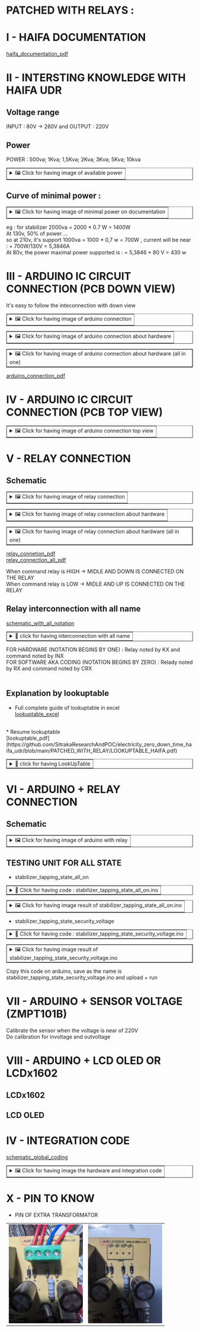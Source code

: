 # PATCHED WITH RELAYS : 
# I - HAIFA DOCUMENTATION
[haifa_documentation_pdf](https://github.com/SitrakaResearchAndPOC/electricity_zero_down_time_haifa_udr/blob/main/HAIFA_DOCUMENTATION/All_haifa_documentation.pdf)

# II - INTERSTING KNOWLEDGE WITH HAIFA UDR
## Voltage range 

INPUT : 80V -> 260V and OUTPUT : 220V

## Power 

POWER : 500va; 1Kva; 1,5Kva; 2Kva; 3Kva; 5Kva; 10kva 

<table border="1" cellpadding="10">
  <tr>
    <td>
      <details>
        <summary>🖼️ Click for having image of available power </summary>
        <img src="https://raw.githubusercontent.com/SitrakaResearchAndPOC/electricity_zero_down_time_haifa_udr/main/PATCHED_WITH_RELAY/DOCUMENTATION_INTERESTING_1.jpg"  alt="Image of documentation 1">
  </tr>
</table>


## Curve of minimal power :
<table border="1" cellpadding="10">
  <tr>
    <td>
      <details>
        <summary>🖼️ Click for having image of minimal power on documentation </summary>
 <img src="https://raw.githubusercontent.com/SitrakaResearchAndPOC/electricity_zero_down_time_haifa_udr/main/PATCHED_WITH_RELAY/DOCUMENTATION_INTERESTING_2.jpg"  alt="Image of documentation 2">

  </tr>
</table>


eg : for stabilizer 2000va = 2000 * 0.7 W = 1400W  </br>
At 130v, 50% of power ... </br>
so at 210v, it's support 1000va = 1000 * 0,7 w = 700W , current will be near : = 700W/130V = 5,3846A </br>
At 80v, the power maximal power supported is : = 5,3846 * 80 V = 430 w  </br>
 
# III - ARDUINO IC CIRCUIT CONNECTION (PCB DOWN VIEW)
It's easy to follow the inteconnection with down view
<table border="1" cellpadding="10">
  <tr>
    <td>
      <details>
        <summary>🖼️ Click for having image of arduino connection </summary>
 <img src="https://raw.githubusercontent.com/SitrakaResearchAndPOC/electricity_zero_down_time_haifa_udr/main/PATCHED_WITH_RELAY/ARDUINO_INTERCONNECTION_1.jpg"  alt="Image of documentation 2">

  </tr>
</table>

<table border="1" cellpadding="10">
  <tr>
    <td>
      <details>
        <summary>🖼️ Click for having image of arduino connection about hardware </summary>
 <img src="https://github.com/SitrakaResearchAndPOC/electricity_zero_down_time_haifa_udr/blob/main/PATCHED_WITH_RELAY/ARDUINO_INTERCONNECTION_2.jpg"  alt="Image of documentation 2">

  </tr>
</table>


<table border="1" cellpadding="10">
  <tr>
    <td>
      <details>
        <summary>🖼️ Click for having image of arduino connection about hardware (all in one) </summary>
 <img src="https://github.com/SitrakaResearchAndPOC/electricity_zero_down_time_haifa_udr/blob/main/PATCHED_WITH_RELAY/ARDUINO_INTERCONNECTION_ALL.jpg"  alt="Image of documentation 2">

  </tr>
</table>

[arduino_connection_pdf](https://github.com/SitrakaResearchAndPOC/electricity_zero_down_time_haifa_udr/blob/main/PATCHED_WITH_RELAY/ARDUINO_INTERCONNECTION_ALL.pdf)

# IV - ARDUINO IC CIRCUIT CONNECTION (PCB TOP VIEW)
<table border="1" cellpadding="10">
  <tr>
    <td>
      <details>
        <summary>🖼️ Click for having image of arduino connection top view </summary>
<img src="https://raw.githubusercontent.com/SitrakaResearchAndPOC/electricity_zero_down_time_haifa_udr/main/PATCHED_WITH_RELAY/ARDUINO_INTECONNECTION_TOP_VIEW.jpg"  alt="Image des pins extra transformateur avec notation">

  </tr>
</table>


# V - RELAY CONNECTION
## Schematic 
<table border="1" cellpadding="10">
  <tr>
    <td>
      <details>
        <summary>🖼️ Click for having image of relay connection </summary>
        <img src="https://raw.githubusercontent.com/SitrakaResearchAndPOC/electricity_zero_down_time_haifa_udr/main/PATCHED_WITH_RELAY/RELAY_INTERCONNECTION_1.JPG" alt="Image des pins extra transformateur">

  </tr>
</table>

<table border="1" cellpadding="10">
  <tr>
    <td>
      <details>
        <summary>🖼️ Click for having image of relay connection about hardware </summary>
        <img src="https://raw.githubusercontent.com/SitrakaResearchAndPOC/electricity_zero_down_time_haifa_udr/main/PATCHED_WITH_RELAY/RELAY_INTERCONNECTION_2.jpg" alt="Image des pins extra transformateur avec notation">

  </tr>
</table>

<table border="1" cellpadding="10">
  <tr>
    <td>
      <details>
        <summary>🖼️ Click for having image of relay connection about hardware (all in one) </summary>
        <img src="https://github.com/SitrakaResearchAndPOC/electricity_zero_down_time_haifa_udr/blob/main/PATCHED_WITH_RELAY/RELAY_INTECONNECTION_ALL.jpg" alt="Image des pins extra transformateur avec notation">

  </tr>
</table>

[relay_connetion_pdf](https://github.com/SitrakaResearchAndPOC/electricity_zero_down_time_haifa_udr/blob/main/PATCHED_WITH_RELAY/RELAY_INTECONNECTION.pdf) </br>
[relay_connection_all_pdf](https://github.com/SitrakaResearchAndPOC/electricity_zero_down_time_haifa_udr/blob/main/PATCHED_WITH_RELAY/RELAY_INTECONNECTION_ALL.pdf) </br>

When command relay is HIGH -> MIDLE AND DOWN IS CONNECTED ON THE RELAY </br>
When command relay is LOW  -> MIDLE AND UP IS CONNECTED ON THE RELAY </br>

## Relay interconnection with all name

[schematic_with_all_notation](https://github.com/SitrakaResearchAndPOC/electricity_zero_down_time_haifa_udr/blob/main/PATCHED_WITH_RELAY/RELAY_INTECONNECTION_ALL_NAME.pdf)
</br>
<table border="1" cellpadding="10">
  <tr>
    <td>
      <details>
        <summary>🧮 click for having interconnection with all name </summary>
       <img src="https://raw.githubusercontent.com/SitrakaResearchAndPOC/electricity_zero_down_time_haifa_udr/main/PATCHED_WITH_RELAY/RELAY_INTECONNECTION_ALL_NAME.jpg"  alt="Image of relay interconnection with all name">       
<p> 
    FOR HARDWARE (NOTATION BEGINS BY ONE) </br>
    FOR SOFTWARE AKA CODING (NOTATION BEGINS BY ZERO) </br> </br>
    Equivalence between name's relay : R begin by zero and K begin by one  </br>
    R0 is K1 </br>
    R1 is K2 </br>
    R2 is K3 </br>
    ...</br>
    Equivalence between name's command relay : CR begin by zero and IN begin by one </br>
    CR0 is IN1 </br>
    CR1 is IN2 </br>
    CR2 is IN3 </br>
    ...
</p>
  </tr>
</table>
FOR HARDWARE (NOTATION BEGINS BY ONE) : Relay noted by KX and command noted by INX </br>
FOR SOFTWARE AKA CODING (NOTATION BEGINS BY ZERO) : Relady noted by RX and command noted by CRX </br> </br>


## Explanation by lookuptable

* Full complete guide of lookuptable in excel </br>
[lookuptable_excel](https://github.com/SitrakaResearchAndPOC/electricity_zero_down_time_haifa_udr/blob/main/PATCHED_WITH_RELAY/LOOKUPTABLE_HAIFA.xlsx)
 </br>
* Resume lookuptable  </br>
[lookuptable_pdf](https://github.com/SitrakaResearchAndPOC/electricity_zero_down_time_haifa_udr/blob/main/PATCHED_WITH_RELAY/LOOKUPTABLE_HAIFA.pdf)
</br>

<table border="1" cellpadding="10">
  <tr>
    <td>
      <details>
        <summary>🧮 click for having LookUpTable </summary>
       <img src="https://github.com/SitrakaResearchAndPOC/electricity_zero_down_time_haifa_udr/blob/main/PATCHED_WITH_RELAY/LOOKUPTABLE_HAIFA.jpg"  alt="Image of lookuptable resume">
       
<p> 
             R1 : is to connect or not with voltage in of relay or 215 in of relay </br>
             R2 : is to connect or not with voltage out of relay </br>
             R3 - R7 : could be high for activation or low for no activation </br>
             IN_TAP : is interconnection with the intap of transformers  </br>
             OUT_TAP : is interconnection with the intap of transformers  </br>
             DIFF : is the differenciation between OUT_TAP and IN_TAP  </br>
             DEV : is the differenciation between 220V minus DIFF  </br>
             Tensions : is approximation interval for having near 220V at the output  </br>
             version8 : state choosen by the version 8 program </br>
             The last coulumn is the approximate VOLTAGE_TRANSITION_STATE (for each), it will be experimented at the INTEGRATION TEST OF CODE </br>             
</p>
  </tr>
</table>


# VI - ARDUINO + RELAY CONNECTION
## Schematic
<table border="1" cellpadding="10">
  <tr>
    <td>
      <details>
        <summary>🖼️ Click for having image of arduino with relay </summary>
         <img src="https://raw.githubusercontent.com/SitrakaResearchAndPOC/electricity_zero_down_time_haifa_udr/main/PATCHED_WITH_RELAY/ARDUINO_RELAY.jpg"  alt="Image of arduino with relay">
  </tr>
</table>

## TESTING UNIT FOR ALL STATE

* stabilizer_tapping_state_all_on

<table border="1" cellpadding="10">
  <tr>
    <td>
        <details>
        <summary>📑 Click for having code : stabilizer_tapping_state_all_on.ino </summary>
        <p> Copy this code on arduino, save as the name is  stabilizer_tapping_state_all_on.ino and upload + run 
        
         /* haifa with 8 relay : CR7 = D2, CR5 = D3, CR6= D4, CR4= D5, CR3= D6, CR2= D7, CR1 = D8 , CR0 = D9 de 2 à 9 */
        void setup() {
          // put your setup code here, to run once:
          int stat=OUTPUT;
          pinMode(2, stat);
          pinMode(3, stat);
          pinMode(4, stat);
          pinMode(5, stat);
          pinMode(6, stat);
          pinMode(7, stat);
          pinMode(8, stat);
          pinMode(9, stat);
          Serial.begin(9600); 
        }

        void loop() {
          // LOW FOR ACTIVATION
          // HIGH FOR NO ACTIVATION
          // NO OUTPUT CONNECTED ON THE STABILIZER
          // ALL LED RELAY SHOULD BE ON
          int stat = LOW; // change for LOW and HIGH
          digitalWrite(2, stat);
          digitalWrite(3, stat);
          digitalWrite(4, stat);
          digitalWrite(5, stat);
          digitalWrite(6, stat);
          digitalWrite(7, stat);
          digitalWrite(8, stat);
          digitalWrite(9, stat);

          Serial.println("LED RELAY ALL ON");

        /*
          Serial.println("Relay0");      
          Serial.println(digitalRead(Relay0));      
          Serial.println("Relay1");      
          Serial.println(digitalRead(Relay1));      
          Serial.println("Relay2");      
          Serial.println(digitalRead(Relay2));      
          Serial.println("Relay3");      
          Serial.println(digitalRead(Relay3));      
          Serial.println("Relay4");      
          Serial.println(digitalRead(Relay4));      
          Serial.println("Relay5");      
          Serial.println(digitalRead(Relay5));      
          Serial.println("Relay6");      
          Serial.println(digitalRead(Relay6));      
          Serial.println("Relay7");      
          Serial.println(digitalRead(Relay7));      
        */ 

          delay(200);
        }
        
  </tr>
</table>  

<table border="1" cellpadding="10">
  <tr>
    <td>
      <details>
        <summary>🖼️ Click for having image result of stabilizer_tapping_state_all_on.ino </summary>
         <img src="https://github.com/SitrakaResearchAndPOC/electricity_zero_down_time_haifa_udr/blob/main/PATCHED_WITH_RELAY/stabilizer_tapping_state_all_on.jpg"  alt="Image of result">
  </tr>
</table>


* stabilizer_tapping_state_security_voltage

<table border="1" cellpadding="10">
  <tr>
    <td>
        <details>
        <summary>📑 Click for having code : stabilizer_tapping_state_security_voltage.ino  </summary>
        <p> Copy this code on arduino, save as the name is  stabilizer_tapping_state_security_voltage.ino and upload + run 
                    
                    /*
                    Programmed by Sitraka : In the hack we trust
                    */
                    
                    int Relay0 = 9;
                    int Relay1 = 8;
                    int Relay2 = 7;
                    int Relay3 = 6;
                    int Relay4 = 5;
                    int Relay6 = 4;
                    int Relay5 = 3;
                    int Relay7 = 2;
                    
                    void delayMillis(unsigned long duration) {
                      unsigned long previousMillis = millis();  
                      while (millis() - previousMillis < duration) {
                      }
                    }
                    
                    // ALL RELAY INACTIF : HIGH
                    int Relay0_state = HIGH;
                    int Relay1_state = HIGH;
                    int Relay2_state = HIGH;
                    int Relay3_state = HIGH;
                    int Relay4_state = HIGH;
                    int Relay5_state = HIGH;
                    int Relay6_state = HIGH;
                    int Relay7_state = HIGH;
                    
                    
                    // NO OUTPUT for security of equipement
                    // ALL LED OF RELAY IS OFF indeed RELAY0 or K1
                    
                    int normal = 0;
                    void stabilizer_tapping_security_voltage(){
                       // Something is anormal on voltage (really high or really low) 
                       normal = 0;
                       // Relay0 will be inactif so becomes HIGH
                       if(Relay0_state == LOW){  
                          digitalWrite(Relay0,HIGH); 
                          delayMillis(5);
                          Relay0_state = HIGH;
                       }                        
                    }
                    
                    void setup() {
                      // put your setup code here, to run once:
                      pinMode(Relay0, OUTPUT);
                      pinMode(Relay1, OUTPUT);
                      pinMode(Relay2, OUTPUT);
                      pinMode(Relay3, OUTPUT);
                      pinMode(Relay4, OUTPUT);
                      pinMode(Relay5, OUTPUT);
                      pinMode(Relay6, OUTPUT);
                      pinMode(Relay7, OUTPUT);
                    
                      pinMode(A0, INPUT);
                    
                      // initialization :   
                      digitalWrite(Relay0,HIGH);      
                      digitalWrite(Relay1,HIGH);
                      digitalWrite(Relay2,HIGH);
                      digitalWrite(Relay3,HIGH);                    
                      digitalWrite(Relay4,HIGH);                    
                      digitalWrite(Relay5,HIGH);
                      digitalWrite(Relay6,HIGH);
                      digitalWrite(Relay7,HIGH);
                      
                      delay(50);
                      Serial.begin(9600);
                    }
                    
                    void loop() {
                      // Don't activate this part of code to avoid blinking
                    /*      
                      if(Relay0_state == HIGH){
                      digitalWrite(Relay0,LOW);
                      delayMillis(5);
                      Relay0_state = LOW;
                      }
                    */
                    
                      stabilizer_tapping_security_voltage();
                    
                    /*
                      Serial.println("Relay0");      
                      Serial.println(digitalRead(Relay0));      
                      Serial.println("Relay1");      
                      Serial.println(digitalRead(Relay1));      
                      Serial.println("Relay2");      
                      Serial.println(digitalRead(Relay2));      
                      Serial.println("Relay3");      
                      Serial.println(digitalRead(Relay3));      
                      Serial.println("Relay4");      
                      Serial.println(digitalRead(Relay4));      
                      Serial.println("Relay5");      
                      Serial.println(digitalRead(Relay5));      
                      Serial.println("Relay6");      
                      Serial.println(digitalRead(Relay6));      
                      Serial.println("Relay7");      
                      Serial.println(digitalRead(Relay7));      
                    */ 
                    
                      delay(200);
                    }

        
  </tr>
</table>  

<table border="1" cellpadding="10">
  <tr>
    <td>
      <details>
        <summary>🖼️ Click for having image result of stabilizer_tapping_state_security_voltage.ino </summary>
         <img src=""  alt="Image of result">
  </tr>
</table>


Copy this code on arduino, save as the name is  stabilizer_tapping_state_security_voltage.ino and upload + run






# VII - ARDUINO + SENSOR VOLTAGE (ZMPT101B)
Calibrate the sensor when the voltage is near of 220V </br>
Do calibration for involtage and outvoltage </br>

# VIII - ARDUINO + LCD OLED OR LCDx1602
## LCDx1602

## LCD OLED

# IV - INTEGRATION CODE
[schematic_global_coding](https://github.com/SitrakaResearchAndPOC/electricity_zero_down_time_haifa_udr/blob/main/PATCHED_WITH_RELAY/GLOBAL_CODING.pdf)

<table border="1" cellpadding="10">
  <tr>
    <td>
      <details>
        <summary>🖼️ Click for having image the hardware and integration code  </summary>
<img src="https://raw.githubusercontent.com/SitrakaResearchAndPOC/electricity_zero_down_time_haifa_udr/main/PATCHED_WITH_RELAY/GLOBAL_CODING.jpg"  alt="Image of global coding">
  </tr>
</table>



# X - PIN TO KNOW
* PIN OF EXTRA TRANSFORMATOR
<table>
    <tr>
        <td>
            <img src="https://raw.githubusercontent.com/SitrakaResearchAndPOC/electricity_zero_down_time_haifa_udr/main/PATCHED_WITH_RELAY/PIN_EXTRA_TRANSFO.jpg" width="200" alt="Image des pins extra transformateur">
        </td>
        <td>
            <img src="https://raw.githubusercontent.com/SitrakaResearchAndPOC/electricity_zero_down_time_haifa_udr/main/PATCHED_WITH_RELAY/PIN_EXTRA_TRANSFO_NOTATION.jpg" width="200" alt="Image des pins extra transformateur avec notation">
        </td>
    </tr>
</table>
